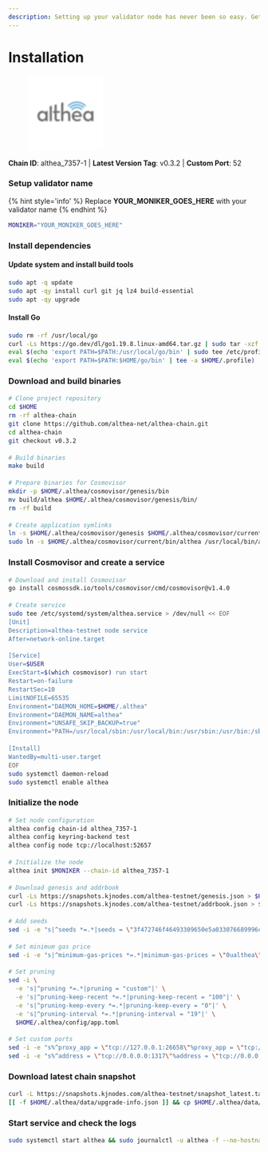 ```yaml
---
description: Setting up your validator node has never been so easy. Get your validator running in minutes by following step by step instructions.
---
```


# Installation

<figure><img src="https://raw.githubusercontent.com/kj89/cosmos-images/main/logos/althea.png" width="150" alt=""><figcaption></figcaption></figure>

**Chain ID**: althea_7357-1 | **Latest Version Tag**: v0.3.2 | **Custom Port**: 52

### Setup validator name

{% hint style='info' %}
Replace **YOUR_MONIKER_GOES_HERE** with your validator name
{% endhint %}

```bash
MONIKER="YOUR_MONIKER_GOES_HERE"
```

### Install dependencies

#### Update system and install build tools

```bash
sudo apt -q update
sudo apt -qy install curl git jq lz4 build-essential
sudo apt -qy upgrade
```

#### Install Go

```bash
sudo rm -rf /usr/local/go
curl -Ls https://go.dev/dl/go1.19.8.linux-amd64.tar.gz | sudo tar -xzf - -C /usr/local
eval $(echo 'export PATH=$PATH:/usr/local/go/bin' | sudo tee /etc/profile.d/golang.sh)
eval $(echo 'export PATH=$PATH:$HOME/go/bin' | tee -a $HOME/.profile)
```

### Download and build binaries

```bash
# Clone project repository
cd $HOME
rm -rf althea-chain
git clone https://github.com/althea-net/althea-chain.git
cd althea-chain
git checkout v0.3.2

# Build binaries
make build

# Prepare binaries for Cosmovisor
mkdir -p $HOME/.althea/cosmovisor/genesis/bin
mv build/althea $HOME/.althea/cosmovisor/genesis/bin/
rm -rf build

# Create application symlinks
ln -s $HOME/.althea/cosmovisor/genesis $HOME/.althea/cosmovisor/current
sudo ln -s $HOME/.althea/cosmovisor/current/bin/althea /usr/local/bin/althea
```

### Install Cosmovisor and create a service

```bash
# Download and install Cosmovisor
go install cosmossdk.io/tools/cosmovisor/cmd/cosmovisor@v1.4.0

# Create service
sudo tee /etc/systemd/system/althea.service > /dev/null << EOF
[Unit]
Description=althea-testnet node service
After=network-online.target

[Service]
User=$USER
ExecStart=$(which cosmovisor) run start
Restart=on-failure
RestartSec=10
LimitNOFILE=65535
Environment="DAEMON_HOME=$HOME/.althea"
Environment="DAEMON_NAME=althea"
Environment="UNSAFE_SKIP_BACKUP=true"
Environment="PATH=/usr/local/sbin:/usr/local/bin:/usr/sbin:/usr/bin:/sbin:/bin:/usr/games:/usr/local/games:/snap/bin:$HOME/.althea/cosmovisor/current/bin"

[Install]
WantedBy=multi-user.target
EOF
sudo systemctl daemon-reload
sudo systemctl enable althea
```

### Initialize the node

```bash
# Set node configuration
althea config chain-id althea_7357-1
althea config keyring-backend test
althea config node tcp://localhost:52657

# Initialize the node
althea init $MONIKER --chain-id althea_7357-1

# Download genesis and addrbook
curl -Ls https://snapshots.kjnodes.com/althea-testnet/genesis.json > $HOME/.althea/config/genesis.json
curl -Ls https://snapshots.kjnodes.com/althea-testnet/addrbook.json > $HOME/.althea/config/addrbook.json

# Add seeds
sed -i -e "s|^seeds *=.*|seeds = \"3f472746f46493309650e5a033076689996c8881@althea-testnet.rpc.kjnodes.com:52659\"|" $HOME/.althea/config/config.toml

# Set minimum gas price
sed -i -e "s|^minimum-gas-prices *=.*|minimum-gas-prices = \"0ualthea\"|" $HOME/.althea/config/app.toml

# Set pruning
sed -i \
  -e 's|^pruning *=.*|pruning = "custom"|' \
  -e 's|^pruning-keep-recent *=.*|pruning-keep-recent = "100"|' \
  -e 's|^pruning-keep-every *=.*|pruning-keep-every = "0"|' \
  -e 's|^pruning-interval *=.*|pruning-interval = "19"|' \
  $HOME/.althea/config/app.toml

# Set custom ports
sed -i -e "s%^proxy_app = \"tcp://127.0.0.1:26658\"%proxy_app = \"tcp://127.0.0.1:52658\"%; s%^laddr = \"tcp://127.0.0.1:26657\"%laddr = \"tcp://127.0.0.1:52657\"%; s%^pprof_laddr = \"localhost:6060\"%pprof_laddr = \"localhost:52060\"%; s%^laddr = \"tcp://0.0.0.0:26656\"%laddr = \"tcp://0.0.0.0:52656\"%; s%^prometheus_listen_addr = \":26660\"%prometheus_listen_addr = \":52660\"%" $HOME/.althea/config/config.toml
sed -i -e "s%^address = \"tcp://0.0.0.0:1317\"%address = \"tcp://0.0.0.0:52317\"%; s%^address = \":8080\"%address = \":52080\"%; s%^address = \"0.0.0.0:9090\"%address = \"0.0.0.0:52090\"%; s%^address = \"0.0.0.0:9091\"%address = \"0.0.0.0:52091\"%; s%^address = \"0.0.0.0:8545\"%address = \"0.0.0.0:52545\"%; s%^ws-address = \"0.0.0.0:8546\"%ws-address = \"0.0.0.0:52546\"%" $HOME/.althea/config/app.toml
```

### Download latest chain snapshot

```bash
curl -L https://snapshots.kjnodes.com/althea-testnet/snapshot_latest.tar.lz4 | tar -Ilz4 -xf - -C $HOME/.althea
[[ -f $HOME/.althea/data/upgrade-info.json ]] && cp $HOME/.althea/data/upgrade-info.json $HOME/.althea/cosmovisor/genesis/upgrade-info.json
```

### Start service and check the logs

```bash
sudo systemctl start althea && sudo journalctl -u althea -f --no-hostname -o cat
```

